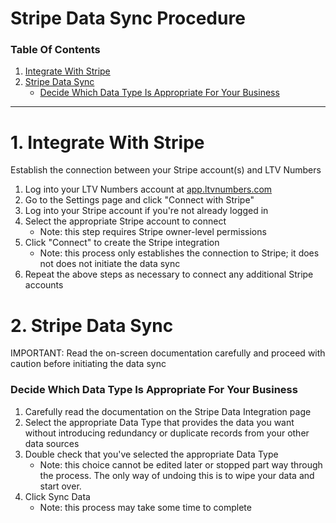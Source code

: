 # Stripe Data Sync Procedure

### Table Of Contents
1. [Integrate With Stripe](https://docs.ltvnumbers.com/stripe#1-integrate-with-stripe)
2. [Stripe Data Sync](https://docs.ltvnumbers.com/stripe#2-stripe-data-sync)
    - [Decide Which Data Type Is Appropriate For Your Business](https://docs.ltvnumbers.com/stripe#decide-which-data-type-is-appropriate-for-your-business)

---

# 1. Integrate With Stripe

Establish the connection between your Stripe account(s) and LTV Numbers

1. Log into your LTV Numbers account at <a href="https://app.ltvnumbers.com" target="_blank">app.ltvnumbers.com</a>
2. Go to the Settings page and click "Connect with Stripe"
4. Log into your Stripe account if you're not already logged in
5. Select the appropriate Stripe account to connect
    - Note: this step requires Stripe owner-level permissions
7. Click "Connect" to create the Stripe integration
    - Note: this process only establishes the connection to Stripe; it does not does not initiate the data sync
9. Repeat the above steps as necessary to connect any additional Stripe accounts

# 2. Stripe Data Sync

IMPORTANT: Read the on-screen documentation carefully and proceed with caution before initiating the data sync 

### Decide Which Data Type Is Appropriate For Your Business

1. Carefully read the documentation on the Stripe Data Integration page
2. Select the appropriate Data Type that provides the data you want without introducing redundancy or duplicate records from your other data sources
3. Double check that you've selected the appropriate Data Type
    - Note: this choice cannot be edited later or stopped part way through the process. The only way of undoing this is to wipe your data and start over.
4. Click Sync Data
    - Note: this process may take some time to complete
